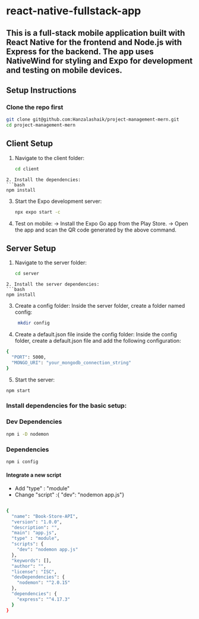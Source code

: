# react-native-fullstack-app
## This is a full-stack mobile application built with React Native for the frontend and Node.js with Express for the backend. The app uses NativeWind for styling and Expo for development and testing on mobile devices.

## Setup Instructions
### Clone the repo first
```bash
git clone git@github.com:Hanzalashaik/project-management-mern.git
cd project-management-mern
```

## Client Setup
1. Navigate to the client folder:
   ```bash
   cd client
  ```
2. Install the dependencies:
  ```bash
  npm install
```
3. Start the Expo development server:
   ```bash
   npx expo start -c
   ```
4. Test on mobile:
    -> Install the Expo Go app from the Play Store.
    -> Open the app and scan the QR code generated by the above command.

## Server Setup
1. Navigate to the server folder:
   ```bash
   cd server
  ```
2. Install the server dependencies:
  ```bash
  npm install
```
3. Create a config folder:
   Inside the server folder, create a folder named config:
   
   ```bash
    mkdir config
   ```
4. Create a default.json file inside the config folder:
    Inside the config folder, create a default.json file and add the following configuration:
```bash
{
  "PORT": 5000,
  "MONGO_URI": "your_mongodb_connection_string"
}
```
5. Start the server:

```bash
npm start
```

### Install dependencies for the basic setup: </h4>

### Dev Dependencies

```bash
npm i -D nodemon
```

### Dependencies

```bash
npm i config
```

<h4> Integrate a new script </h4>

- Add "type" : "module"
- Change "script" :{ "dev": "nodemon app.js"}

```bash

{
  "name": "Book-Store-API",
  "version": "1.0.0",
  "description": "",
  "main": "app.js",
  "type" : "module",
  "scripts": {
    "dev": "nodemon app.js"
  },
  "keywords": [],
  "author": "",
  "license": "ISC",
  "devDependencies": {
    "nodemon": "^2.0.15"
  },
  "dependencies": {
    "express": "^4.17.3"
  }
}

```
